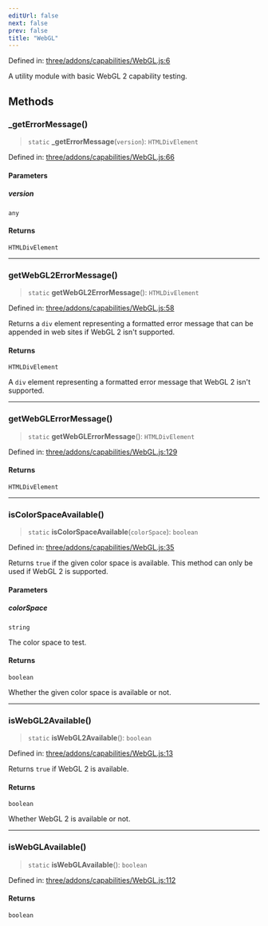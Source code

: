 ```yaml
---
editUrl: false
next: false
prev: false
title: "WebGL"
---
```


Defined in: [three/addons/capabilities/WebGL.js:6](https://github.com/DefinitelyMaybe/three-i18n/blob/fa57b79433d1c349ffb23a78727299c8d4190136/three/addons/capabilities/WebGL.js#L6)

A utility module with basic WebGL 2 capability testing.

## Methods

### \_getErrorMessage()

> `static` **\_getErrorMessage**(`version`): `HTMLDivElement`

Defined in: [three/addons/capabilities/WebGL.js:66](https://github.com/DefinitelyMaybe/three-i18n/blob/fa57b79433d1c349ffb23a78727299c8d4190136/three/addons/capabilities/WebGL.js#L66)

#### Parameters

##### version

`any`

#### Returns

`HTMLDivElement`

***

### getWebGL2ErrorMessage()

> `static` **getWebGL2ErrorMessage**(): `HTMLDivElement`

Defined in: [three/addons/capabilities/WebGL.js:58](https://github.com/DefinitelyMaybe/three-i18n/blob/fa57b79433d1c349ffb23a78727299c8d4190136/three/addons/capabilities/WebGL.js#L58)

Returns a `div` element representing a formatted error message that can be appended in
web sites if WebGL 2 isn't supported.

#### Returns

`HTMLDivElement`

A `div` element representing a formatted error message that WebGL 2 isn't supported.

***

### getWebGLErrorMessage()

> `static` **getWebGLErrorMessage**(): `HTMLDivElement`

Defined in: [three/addons/capabilities/WebGL.js:129](https://github.com/DefinitelyMaybe/three-i18n/blob/fa57b79433d1c349ffb23a78727299c8d4190136/three/addons/capabilities/WebGL.js#L129)

#### Returns

`HTMLDivElement`

***

### isColorSpaceAvailable()

> `static` **isColorSpaceAvailable**(`colorSpace`): `boolean`

Defined in: [three/addons/capabilities/WebGL.js:35](https://github.com/DefinitelyMaybe/three-i18n/blob/fa57b79433d1c349ffb23a78727299c8d4190136/three/addons/capabilities/WebGL.js#L35)

Returns `true` if the given color space is available. This method can only be used
if WebGL 2 is supported.

#### Parameters

##### colorSpace

`string`

The color space to test.

#### Returns

`boolean`

Whether the given color space is available or not.

***

### isWebGL2Available()

> `static` **isWebGL2Available**(): `boolean`

Defined in: [three/addons/capabilities/WebGL.js:13](https://github.com/DefinitelyMaybe/three-i18n/blob/fa57b79433d1c349ffb23a78727299c8d4190136/three/addons/capabilities/WebGL.js#L13)

Returns `true` if WebGL 2 is available.

#### Returns

`boolean`

Whether WebGL 2 is available or not.

***

### isWebGLAvailable()

> `static` **isWebGLAvailable**(): `boolean`

Defined in: [three/addons/capabilities/WebGL.js:112](https://github.com/DefinitelyMaybe/three-i18n/blob/fa57b79433d1c349ffb23a78727299c8d4190136/three/addons/capabilities/WebGL.js#L112)

#### Returns

`boolean`
